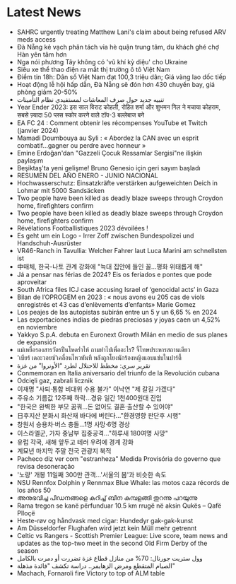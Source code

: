 # Latest News
-  SAHRC urgently treating Matthew Lani's claim about being refused ARV meds access
-  Đà Nẵng kẻ vạch phân tách vỉa hè quận trung tâm, du khách ghé chợ Hàn yên tâm hơn
-  Nga nói phương Tây không có 'vũ khí kỳ diệu' cho Ukraine
-  Siêu xe thể thao điện ra mắt thị trường ô tô Việt Nam
-  Điểm tin 18h: Dân số Việt Nam đạt 100,3 triệu dân; Giá vàng lao dốc tiếp
-  Hoạt động lễ hội hấp dẫn, Đà Nẵng sẽ đón hơn 430 chuyến bay, giá phòng giảm 20-50%
-  تنبيه جديد حول صرف المعاشات لمستفيدي نظام التأمينات
-  Year Ender 2023: इस साल विराट कोहली, रोहित शर्मा और शुभमन गिल ने मचाया कोहराम, सबसे ज़्यादा 50 प्लस स्कोर करने वाले टॉप-3 बल्लेबाज बने
-  EA FC 24 : Comment obtenir les récompenses YouTube et Twitch (janvier 2024)
-  Mamadi Doumbouya au Syli : « Abordez la CAN avec un esprit combatif…gagner ou perdre avec honneur »
-  Emine Erdoğan'dan "Gazzeli Çocuk Ressamlar Sergisi"ne ilişkin paylaşım
-  Beşiktaş'ta yeni gelişme! Bruno Genesio için geri sayım başladı
-  RESUMEN DEL AÑO ENERO - JUNIO NACIONAL
-  Hochwasserschutz: Einsatzkräfte verstärken aufgeweichten Deich in Lohmar mit 5000 Sandsäcken
-  Two people have been killed as deadly blaze sweeps through Croydon home, firefighters confirm
-  Two people have been killed as deadly blaze sweeps through Croydon home, firefighters confirm
-  Révélations Footballistiques 2023 dévoilées !
-  Es geht um ein Logo - Irrer Zoff zwischen Bundespolizei und Handschuh-Ausrüster
-  VR46-Ranch in Tavullia: Welcher Fahrer laut Luca Marini am schnellsten ist
-  中매체, 한국-나토 관계 강화에 "늑대 집안에 들인 꼴…평화 위태롭게 해"
-  Já a pensar nas férias de 2024? Eis os feriados e pontes que pode aproveitar
-  South Africa files ICJ case accusing Israel of ‘genocidal acts’ in Gaza
-  Bilan de l’OPROGEM en 2023 : « nous avons eu 205 cas de viols enregistrés et 43 cas d’enlèvements d’enfants» Marie Gomez
-  Los peajes de las autopistas subirán entre un 5 y un 6,65 % en 2024
-  Las exportaciones indias de piedras preciosas y joyas caen un 4,52% en noviembre
-  Yakkyo S.p.A. debuta en Euronext Growth Milán en medio de sus planes de expansión
-  แม่เหยื่อรองสารวัตรปืนโหดร่ำไห้ ถามทำไปเพื่ออะไร? จี้โทษประหารสถานเดียว
-  'เบียร์ เดอะวอยซ์'เคลื่อนไหวทันที หลังถูกโยงนักร้องหญิงแอบแซ่บในปาร์ตี้
-  تقرير سري: مخطط للاحتلال لطرد “الأونروا” من غزة
-  Conmemoran en Italia aniversario del triunfo de la Revolución cubana
-  Odcięli gaz, zabrali licznik
-  이재명 "사퇴·통합 비대위 수용 불가" 이낙연 "제 갈길 가겠다"
-  주유소 기름값 12주째 하락…경유 일간 1천400원대 진입
-  "한국은 완벽한 부모 꿈꿔…돈 없어도 결혼·출산할 수 있어야"
-  日후지산 분화시 화산재 바다에 버린다…"환경영향 판단후 시행"
-  창원서 승용차·버스 충돌…1명 사망·6명 경상
-  이스라엘군, 가자 중남부 집중공격…"하루새 180여명 사망"
-  유럽 각국, 새해 앞두고 테러 우려에 경계 강화
-  계묘년 마지막 주말 전국 관광지 북적
-  Pacheco diz ver com "estranheza" Medida Provisória do governo que revisa desoneração
-  '노량' 개봉 11일째 300만 관객…'서울의 봄'과 비슷한 속도
-  NSU Rennfox Dolphin y Rennmax Blue Whale: las motos caza récords de los años 50
-  അനുഭവിച്ച പീഡനങ്ങളെ കുറിച്ച്‌ ബീന കുമ്പളങ്ങി തുറന്നു പറയുന്നു
-  Rama tregon se kanë përfunduar 10.5 km rrugë në aksin Qukës – Qafë Plloçë
-  Heste-røv og håndvask med cigar: Hundedyr gak-gak-kunst
-  Am Düsseldorfer Flughafen wird jetzt kein Müll mehr getrennt
-  Celtic vs Rangers - Scottish Premier League: Live score, team news and updates as the top-two meet in the second Old Firm Derby of the season
-  وول ستريت جورنال: 70% من منازل قطاع غزة تضررت أو دمرت بالكامل
-  الصيام المتقطع ومرض الزهايمر.. دراسة تكشف "فائدة مذهلة"
-  Machach, Fornaroli fire Victory to top of ALM table
